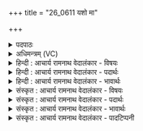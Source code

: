 +++
title = "26_0611 यशो मा"

+++
<details><summary>पदपाठः</summary>

य꣡शः꣢꣯। मा꣣। द्या꣡वा꣢꣯। पृ꣣थिवी꣡इति꣢। य꣡शः꣢꣯। मा꣣। इन्द्रबृहस्पती꣢। इ꣣न्द्र। बृहस्पती꣡इति꣢। य꣡शः꣢꣯। भ꣡ग꣢꣯स्य। वि꣣न्दतु। य꣡शः꣢꣯। मा꣣। प्र꣡ति꣢꣯। मु꣣च्यताम्। यशस्वी꣢। अ꣣स्याः꣢। सं꣣ऽस꣡दः꣢। स꣣म्। स꣡दः꣢। अ꣣ह꣢म्। प्र꣣वदिता꣢। प्र꣣। वदिता꣢। स्या꣣म्। ६११।
</details>

<details><summary>अधिमन्त्रम् (VC)</summary>

- लिंगोक्ताः
- वामदेवो गौतमः
- महा पङ्क्तिः
- पञ्चमः
- आरण्यं काण्डम्
</details>

<details><summary>हिन्दी : आचार्य रामनाथ वेदालंकार - विषयः</summary>

अगले मन्त्र में मन्त्रोक्त द्यावापृथिवी आदि देवता हैं। इसमें यश की प्रार्थना की गयी है।
</details>

<details><summary>हिन्दी : आचार्य रामनाथ वेदालंकार - पदार्थः</summary>

पदार्थान्वय -  (द्यावापृथिवी) सूर्य-भूमि, प्राण-अपान, पिता-माता, सभा-समिति (मा) मुझे (यशः) कीर्ति प्राप्त करायें। (इन्द्रबृहस्पती) विद्युत्-वायु, परमात्मा-जीवात्मा, क्षत्रिय-ब्राह्मण (मा) मुझे (यशः) कीर्ति प्राप्त करायें। (भगस्य) चाँदी-सोना-मणि-मोती आदि रूप, सत्य-अहिंसा-अस्तेय-ज्ञान-वैराग्य आदि रूप, सुराज्य-चक्रवर्ती-राज्य आदि रूप धन की (यशः) कीर्ति (विन्दतु) मुझे प्राप्त हो। (यशः) सब प्रकार की कीर्ति (मा) मुझे (प्रतिमुच्यताम्) धारण करे। (अहम्) मैं (अस्याः) इस (संसदः) संसत् का (यशस्वी) यशस्वी (प्रवदिता) वक्ता (स्याम्) होऊँ ॥१०॥ इस मन्त्र में ‘यशः’ शब्द की पुनः-पुनः आवृत्ति से यश की अत्यन्त स्पृहणीयता सूचित होती है। ‘यशो’ की चार बार तथा ‘यशो मा’ की दो बार आवृत्ति में लाटानुप्रास अलङ्कार है ॥१०॥
</details>

<details><summary>हिन्दी : आचार्य रामनाथ वेदालंकार - भावार्थः</summary>

भावार्थ -  जैसे ब्रह्माण्ड में सूर्य-भूमि, शरीर में प्राण-अपान, समाज में माता-पिता और राष्ट्र में सभा-समिति अपने-अपने यश से भासित हैं और जैसे परमात्मा-जीवात्मा, बिजली-वायु और ब्राह्मण-क्षत्रिय का यश सर्वत्र फैला हुआ है, वैसे ही हम भी धन, धान्य, ज्ञान, स्वास्थ्य, दीघार्यु, चक्रवर्ती राज्य, अध्यात्म-योग आदि की सम्पदाओं से परम कीर्तिमान् और विविध सभाओं के यशस्वी वक्ता होवें ॥१०॥
</details>

<details><summary>संस्कृत : आचार्य रामनाथ वेदालंकार - विषयः</summary>

अथ मन्त्रोक्ता द्यावापृथिव्यादयो देवताः। यशः प्रार्थ्यते।
</details>

<details><summary>संस्कृत : आचार्य रामनाथ वेदालंकार - पदार्थः</summary>

पदार्थान्वय -  (द्यावापृथिवी) द्यावाभूमी प्राणापानौ मातापितरौ सभासमिती वा (मा) माम् (यशः) कीर्तिं प्रापयताम्, (इन्द्रबृहस्पती) विद्युद्वायू परमात्मजीवात्मानौ क्षत्रियब्राह्मणौ वा (मा) माम् (यशः) कीर्तिं प्रापयताम्। (भगस्य) रजतसुवर्णमणिमुक्तादिरूपस्य सत्याहिंसास्तेयज्ञानवैराग्यादिरूपस्य सुराज्यचक्रवर्तिराज्यादिरूपस्य च धनस्य (यशः) कीर्तिः (विन्दतु) मां प्राप्नोतु। (यशः) सर्वविधा कीर्तिः (मा२) माम् (प्रतिमुच्यताम्) धारयतु। मुच्लृ मोचने तुदादौ पठ्यते, बाहुलकादत्र दिवादिः प्रयुक्तः, प्रतिपूर्वश्च धारणार्थेऽपि वर्तते।३ (अहम्) प्रार्थी (अस्याः) एतस्याः (संसदः) परिषदः (यशस्वी) कीर्तिशाली (प्रवदिता) वक्ता (स्याम्) भूयासम् ॥१०॥ अत्र ‘यशः’ इत्यस्य पुनःपुनरावृत्त्या यशसो बहुस्पृहणीयत्वं सूच्यते। ‘यशो’ इत्यस्य चतुःकृत्वः ‘यशो मा’ इत्यस्य च द्विरावृत्तौ लाटानुप्रासः ॥१०॥
</details>

<details><summary>संस्कृत : आचार्य रामनाथ वेदालंकार - भावार्थः</summary>

भावार्थ -  ब्रह्माण्डे द्यावापृथिव्यौ, देहे प्राणापानौ, समाजे मातापितरौ, राष्ट्रे सभासमित्यौ स्वस्वयशसा यथा भासेते, यथा च परमात्मजीवात्मनोर्विद्युत्पवनयोर्ब्राह्मणक्षत्रिययोश्च यशः सर्वत्र व्याप्तं, तथैव वयमपि धनधान्यज्ञानस्वास्थ्यदीर्घायुष्यचक्रवर्ति- राज्याध्यात्मयोगादिसम्पद्भिः परमकीर्तिशालिनो विविधानां परिषदां यशस्विनो वक्तारश्च भूयास्म ॥१०॥
</details>

<details><summary>संस्कृत : आचार्य रामनाथ वेदालंकार - पादटिप्पनी</summary>

टिप्पनी -   १. ‘य꣣शसा꣢३स्याः꣢’ इति पाठभेदः। २. कैश्चित्तु ‘यशो मा प्रतिमुच्यताम्’ यशो न मत्सकाशान्मुक्तं भवतु इत्यर्थं मनसि निधाय ‘मा’ इति प्रतिषेधार्थो गृहीतः, तच्चिन्त्यं स्वरविरोधात्। ३. यथा यज्ञोपवीतधारणमन्त्रे ‘आयुष्यमग्र्यं प्रतिमुञ्च शुभ्रं यज्ञोपवीतं बलमस्तु तेजः’ (पार० गृह्य० २।२।११) इति।
</details>